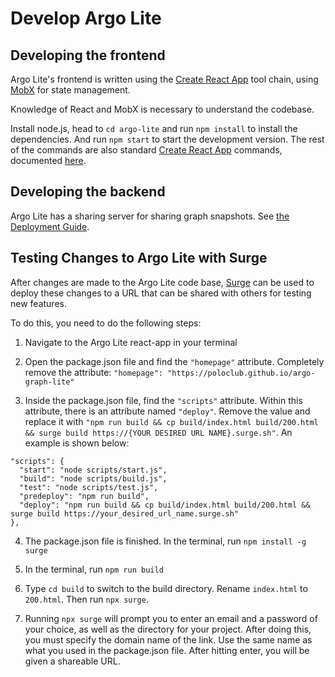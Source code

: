 # Develop Argo Lite

## Developing the frontend

Argo Lite's frontend is written using the [Create React App](https://github.com/facebook/create-react-app) tool chain, using [MobX](https://mobx.js.org/README.html) for state management.

Knowledge of React and MobX is necessary to understand the codebase.

Install node.js, head to `cd argo-lite` and run `npm install` to install the dependencies. And run `npm start` to start the development version. The rest of the commands are also standard [Create React App](https://github.com/facebook/create-react-app) commands, documented [here](argo-lite/README.md).

## Developing the backend

Argo Lite has a sharing server for sharing graph snapshots. See [the Deployment Guide](deploy.md).

## Testing Changes to Argo Lite with Surge

After changes are made to the Argo Lite code base, [Surge](https://surge.sh/) can be used to deploy these changes to a URL that can be shared with others for testing new features. 

To do this, you need to do the following steps:
1) Navigate to the Argo Lite react-app in your terminal

2) Open the package.json file and find the `"homepage"` attribute. Completely remove the attribute: `"homepage": "https://poloclub.github.io/argo-graph-lite"`

3) Inside the package.json file, find the `"scripts"` attribute. Within this attribute, there is an attribute named `"deploy"`. Remove the value and replace it with `"npm run build && cp build/index.html build/200.html && surge build https://{YOUR DESIRED URL NAME}.surge.sh"`. An example is shown below:

  ```
  "scripts": {
    "start": "node scripts/start.js",
    "build": "node scripts/build.js",
    "test": "node scripts/test.js",
    "predeploy": "npm run build",
    "deploy": "npm run build && cp build/index.html build/200.html && surge build https://your_desired_url_name.surge.sh"
  },
  ```
  
  4) The package.json file is finished. In the terminal, run `npm install -g surge`

  5) In the terminal, run `npm run build`

  6) Type `cd build` to switch to the build directory. Rename `index.html` to `200.html`. Then run `npx surge`.

  7) Running `npx surge` will prompt you to enter an email and a password of your choice, as well as the directory for your project. After doing this, you must specify the domain name of the link. Use the same name as what you used in the package.json file. After hitting enter, you will be given a shareable URL.
  
